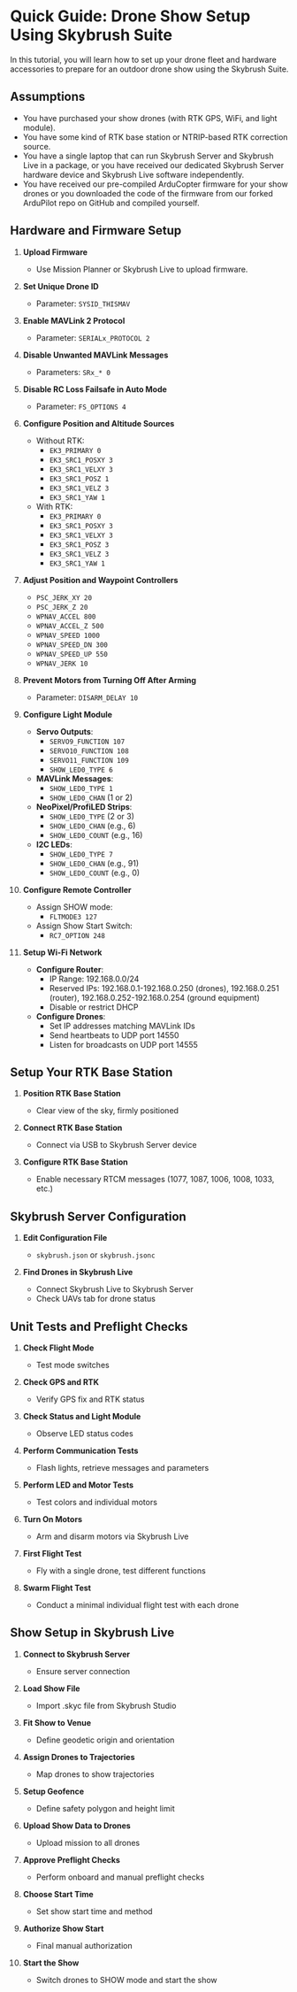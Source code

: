 # Quick Guide: Drone Show Setup Using Skybrush Suite

In this tutorial, you will learn how to set up your drone fleet and hardware accessories to prepare for an outdoor drone show using the Skybrush Suite.

## Assumptions

- You have purchased your show drones (with RTK GPS, WiFi, and light module).
- You have some kind of RTK base station or NTRIP-based RTK correction source.
- You have a single laptop that can run Skybrush Server and Skybrush Live in a package, or you have received our dedicated Skybrush Server hardware device and Skybrush Live software independently.
- You have received our pre-compiled ArduCopter firmware for your show drones or you downloaded the code of the firmware from our forked ArduPilot repo on GitHub and compiled yourself.

## Hardware and Firmware Setup

1. **Upload Firmware**

   - Use Mission Planner or Skybrush Live to upload firmware.

2. **Set Unique Drone ID**

   - Parameter: `SYSID_THISMAV`

3. **Enable MAVLink 2 Protocol**

   - Parameter: `SERIALx_PROTOCOL 2`

4. **Disable Unwanted MAVLink Messages**

   - Parameters: `SRx_* 0`

5. **Disable RC Loss Failsafe in Auto Mode**

   - Parameter: `FS_OPTIONS 4`

6. **Configure Position and Altitude Sources**

   - Without RTK:
     - `EK3_PRIMARY 0`
     - `EK3_SRC1_POSXY 3`
     - `EK3_SRC1_VELXY 3`
     - `EK3_SRC1_POSZ 1`
     - `EK3_SRC1_VELZ 3`
     - `EK3_SRC1_YAW 1`
   - With RTK:
     - `EK3_PRIMARY 0`
     - `EK3_SRC1_POSXY 3`
     - `EK3_SRC1_VELXY 3`
     - `EK3_SRC1_POSZ 3`
     - `EK3_SRC1_VELZ 3`
     - `EK3_SRC1_YAW 1`

7. **Adjust Position and Waypoint Controllers**

   - `PSC_JERK_XY 20`
   - `PSC_JERK_Z 20`
   - `WPNAV_ACCEL 800`
   - `WPNAV_ACCEL_Z 500`
   - `WPNAV_SPEED 1000`
   - `WPNAV_SPEED_DN 300`
   - `WPNAV_SPEED_UP 550`
   - `WPNAV_JERK 10`

8. **Prevent Motors from Turning Off After Arming**

   - Parameter: `DISARM_DELAY 10`

9. **Configure Light Module**

   - **Servo Outputs**:
     - `SERVO9_FUNCTION 107`
     - `SERVO10_FUNCTION 108`
     - `SERVO11_FUNCTION 109`
     - `SHOW_LED0_TYPE 6`
   - **MAVLink Messages**:
     - `SHOW_LED0_TYPE 1`
     - `SHOW_LED0_CHAN` (1 or 2)
   - **NeoPixel/ProfiLED Strips**:
     - `SHOW_LED0_TYPE` (2 or 3)
     - `SHOW_LED0_CHAN` (e.g., 6)
     - `SHOW_LED0_COUNT` (e.g., 16)
   - **I2C LEDs**:
     - `SHOW_LED0_TYPE 7`
     - `SHOW_LED0_CHAN` (e.g., 91)
     - `SHOW_LED0_COUNT` (e.g., 0)

10. **Configure Remote Controller**

    - Assign SHOW mode:
      - `FLTMODE3 127`
    - Assign Show Start Switch:
      - `RC7_OPTION 248`

11. **Setup Wi-Fi Network**
    - **Configure Router**:
      - IP Range: 192.168.0.0/24
      - Reserved IPs: 192.168.0.1-192.168.0.250 (drones), 192.168.0.251 (router), 192.168.0.252-192.168.0.254 (ground equipment)
      - Disable or restrict DHCP
    - **Configure Drones**:
      - Set IP addresses matching MAVLink IDs
      - Send heartbeats to UDP port 14550
      - Listen for broadcasts on UDP port 14555

## Setup Your RTK Base Station

1. **Position RTK Base Station**

   - Clear view of the sky, firmly positioned

2. **Connect RTK Base Station**

   - Connect via USB to Skybrush Server device

3. **Configure RTK Base Station**
   - Enable necessary RTCM messages (1077, 1087, 1006, 1008, 1033, etc.)

## Skybrush Server Configuration

1. **Edit Configuration File**

   - `skybrush.json` or `skybrush.jsonc`

2. **Find Drones in Skybrush Live**
   - Connect Skybrush Live to Skybrush Server
   - Check UAVs tab for drone status

## Unit Tests and Preflight Checks

1. **Check Flight Mode**

   - Test mode switches

2. **Check GPS and RTK**

   - Verify GPS fix and RTK status

3. **Check Status and Light Module**

   - Observe LED status codes

4. **Perform Communication Tests**

   - Flash lights, retrieve messages and parameters

5. **Perform LED and Motor Tests**

   - Test colors and individual motors

6. **Turn On Motors**

   - Arm and disarm motors via Skybrush Live

7. **First Flight Test**

   - Fly with a single drone, test different functions

8. **Swarm Flight Test**
   - Conduct a minimal individual flight test with each drone

## Show Setup in Skybrush Live

1. **Connect to Skybrush Server**

   - Ensure server connection

2. **Load Show File**

   - Import .skyc file from Skybrush Studio

3. **Fit Show to Venue**

   - Define geodetic origin and orientation

4. **Assign Drones to Trajectories**

   - Map drones to show trajectories

5. **Setup Geofence**

   - Define safety polygon and height limit

6. **Upload Show Data to Drones**

   - Upload mission to all drones

7. **Approve Preflight Checks**

   - Perform onboard and manual preflight checks

8. **Choose Start Time**

   - Set show start time and method

9. **Authorize Show Start**

   - Final manual authorization

10. **Start the Show**
    - Switch drones to SHOW mode and start the show
